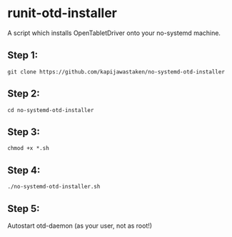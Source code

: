# runit-otd-installer
A script which installs OpenTabletDriver onto your no-systemd machine.

## Step 1:
```git clone https://github.com/kapijawastaken/no-systemd-otd-installer```
## Step 2:
```cd no-systemd-otd-installer```
## Step 3:
```chmod +x *.sh```
## Step 4:
```./no-systemd-otd-installer.sh```
## Step 5:
Autostart otd-daemon (as your user, not as root!)
